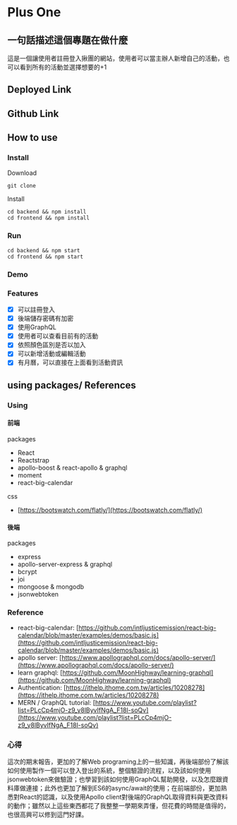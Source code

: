 # Plus One

## 一句話描述這個專題在做什麼

這是一個讓使用者註冊登入揪團的網站，使用者可以當主辦人新增自己的活動，也可以看到所有的活動並選擇想要的+1

## Deployed Link


## Github Link


## How to use

### Install

Download

```shell
git clone

```

Install

```shell
cd backend && npm install
cd frontend && npm install
```

### Run

```shell
cd backend && npm start
cd frontend && npm start
```

### Demo


### Features

+ [x] 可以註冊登入
+ [x] 後端儲存密碼有加密
+ [x] 使用GraphQL
+ [x] 使用者可以查看目前有的活動
+ [x] 依照顏色區別是否以加入
+ [x] 可以新增活動或編輯活動
+ [x] 有月曆，可以直接在上面看到活動資訊

## using packages/ References

### Using

#### 前端

packages

* React
* Reactstrap
* apollo-boost & react-apollo & graphql
* moment
* react-big-calendar

css
*  [https://bootswatch.com/flatly/](https://bootswatch.com/flatly/)

#### 後端

packages

* express
* apollo-server-express & graphql
* bcrypt
* joi
* mongoose & mongodb
* jsonwebtoken

### Reference

* react-big-calendar: [https://github.com/intljusticemission/react-big-calendar/blob/master/examples/demos/basic.js](https://github.com/intljusticemission/react-big-calendar/blob/master/examples/demos/basic.js)
* apollo server: [https://www.apollographql.com/docs/apollo-server/](https://www.apollographql.com/docs/apollo-server/)
* learn graphql: [https://github.com/MoonHighway/learning-graphql](https://github.com/MoonHighway/learning-graphql)
* Authentication: [https://ithelp.ithome.com.tw/articles/10208278](https://ithelp.ithome.com.tw/articles/10208278)
* MERN / GraphQL tutorial: [https://www.youtube.com/playlist?list=PLcCp4mjO-z9_y8lByvIfNgA_F18l-soQv](https://www.youtube.com/playlist?list=PLcCp4mjO-z9_y8lByvIfNgA_F18l-soQv)

### 心得

這次的期末報告，更加的了解Web programing上的一些知識，再後端部份了解該如何使用製作一個可以登入登出的系統，整個驗證的流程，以及該如何使用jsonwebtoken來做驗證；也學習到該如何使用GraphQL幫助開發，以及怎麼跟資料庫做連接；此外也更加了解到ES6的async/await的使用；在前端部份，更加熟悉對React的認識，以及使用Apollo client對後端的GraphQL取得資料與更改資料的動作；雖然以上這些東西都花了我整整一學期來弄懂，但花費的時間是值得的，也很高興可以修到這門好課。
